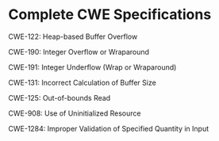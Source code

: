 

# Complete CWE Specifications

CWE-122: Heap-based Buffer Overflow

CWE-190: Integer Overflow or Wraparound

CWE-191: Integer Underflow (Wrap or Wraparound)

CWE-131: Incorrect Calculation of Buffer Size

CWE-125: Out-of-bounds Read

CWE-908: Use of Uninitialized Resource

CWE-1284: Improper Validation of Specified Quantity in Input